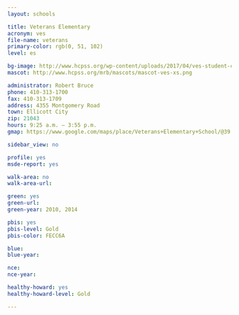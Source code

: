 ```yaml
---
layout: schools

title: Veterans Elementary
acronym: ves
file-name: veterans
primary-color: rgb(0, 51, 102)
level: es

bg-image: http://www.hcpss.org/wp-content/uploads/2017/04/ves-student-choir.jpg
mascot: http://www.hcpss.org/mrb/mascots/mascot-ves-xs.png

administrator: Robert Bruce
phone: 410-313-1700
fax: 410-313-1709
address: 4355 Montgomery Road
town: Ellicott City
zip: 21043
hours: 9:25 a.m. – 3:55 p.m.
gmap: https://www.google.com/maps/place/Veterans+Elementary+School/@39.2540295,-76.815074,17z/data=!3m1!4b1!4m2!3m1!1s0x89c81f92be101651:0x555626949051e205?hl=en

sidebar_view: no

profile: yes
msde-report: yes 

walk-area: no
walk-area-url:

green: yes
green-url:
green-year: 2010, 2014

pbis: yes
pbis-level: Gold
pbis-color: FECC6A

blue: 
blue-year:

nce:
nce-year:

healthy-howard: yes
healthy-howard-level: Gold

---
```

